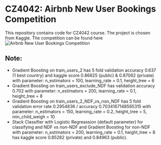 # CZ4042: Airbnb New User Bookings Competition

This repository contains code for CZ4042 course. The project is chosen from Kaggle. The competition can be found here ![Airbnb New User Bookings Competition](https://www.kaggle.com/c/airbnb-recruiting-new-user-bookings)

## Note:
- Gradient Boosting on train_users_2 has 5 fold validation accuracy 0.637 (1 best country) and kaggle score 0.86625 (public) & 0.87062 (private) with parameter: n_estimators = 100, learning_rate = 0.1, height_tree = 6
- Gradient Boosting on train_users_exclude_NDF has validation accuracy 0.702 with parameter: n_estimators = 200, learning_rate = 0.1, height_tree = 8
- Gradient Boosting on train_users_2_NDF_vs_non_NDF has 5 fold validation error rate 0.2954836 / accuracy 0.7034167148595315 with parameter: n_estimators = 150, learning_rate = 0.2, height_tree = 5, min_child_weigh = 10
- Stack Classifier with Logistic Regreassion (default parameter) for classifying and NDF vs non-NDF and Gradient Boosting for non-NDF with parameter: n_estimators = 200, learning_rate = 0.1, height_tree = 8 has kaggle score 0.85282 (private) and 0.84963 (public).
